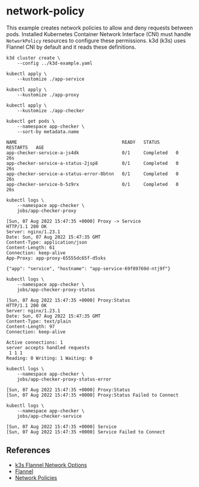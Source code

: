 # network-policy

This example creates network policies to allow and deny requests between pods.
Installed Kubernetes Container Network Interface (CNI) must handle
`NetworkPolicy` resources to configure these permissions. k3d (k3s) uses Flannel
CNI by default and it reads these definitions.

```
k3d cluster create \
    --config ../k3d-example.yaml
```

```
kubectl apply \
    --kustomize ./app-service

kubectl apply \
    --kustomize ./app-proxy

kubectl apply \
    --kustomize ./app-checker
```

```
kubectl get pods \
    --namespace app-checker \
    --sort-by metadata.name

NAME                                       READY   STATUS      RESTARTS   AGE
app-checker-service-a-js4dk                0/1     Completed   0          26s
app-checker-service-a-status-2jsp8         0/1     Completed   0          26s
app-checker-service-a-status-error-8btnn   0/1     Completed   0          26s
app-checker-service-b-5z9rx                0/1     Completed   0          26s
```

```
kubectl logs \
    --namespace app-checker \
    jobs/app-checker-proxy

[Sun, 07 Aug 2022 15:47:35 +0000] Proxy -> Service
HTTP/1.1 200 OK
Server: nginx/1.23.1
Date: Sun, 07 Aug 2022 15:47:35 GMT
Content-Type: application/json
Content-Length: 61
Connection: keep-alive
App-Proxy: app-proxy-65555dc65f-d5sks

{"app": "service", "hostname": "app-service-69f89769d-ntj9f"}
```

```
kubectl logs \
    --namespace app-checker \
    jobs/app-checker-proxy-status

[Sun, 07 Aug 2022 15:47:35 +0000] Proxy:Status
HTTP/1.1 200 OK
Server: nginx/1.23.1
Date: Sun, 07 Aug 2022 15:47:35 GMT
Content-Type: text/plain
Content-Length: 97
Connection: keep-alive

Active connections: 1 
server accepts handled requests
 1 1 1 
Reading: 0 Writing: 1 Waiting: 0 
```

```
kubectl logs \
    --namespace app-checker \
    jobs/app-checker-proxy-status-error

[Sun, 07 Aug 2022 15:47:35 +0000] Proxy:Status
[Sun, 07 Aug 2022 15:47:35 +0000] Proxy:Status Failed to Connect
```

```
kubectl logs \
    --namespace app-checker \
    jobs/app-checker-service

[Sun, 07 Aug 2022 15:47:35 +0000] Service
[Sun, 07 Aug 2022 15:47:35 +0000] Service Failed to Connect
```

## References

* [k3s Flannel Network Options](https://rancher.com/docs/k3s/latest/en/installation/network-options/)
* [Flannel](https://github.com/flannel-io/flannel)
* [Network Policies](https://kubernetes.io/docs/concepts/services-networking/network-policies/)
